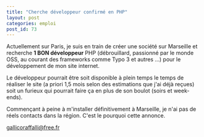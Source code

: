 ```yaml
---
title: "Cherche développeur confirmé en PHP"
layout: post
categories: emploi
post_id: 73
---
```

Actuellement sur Paris, je suis en train de créer une société sur Marseille et recherche **1 BON développeur** PHP (débrouillard, passionné par le monde OSS, au courant des frameworks comme Typo 3 et autres …) pour le développement de mon site internet.

Le développeur pourrait être soit disponible à plein temps le temps de réaliser le site (a priori 1,5 mois selon des estimations que j'ai déjà reçues) soit un furieux qui pourrait faire ça en plus de son boulot (soirs et week-ends).

Commençant à peine à m'installer définitivement à Marseille, je n'ai pas de réels contacts dans la région.
C'est le pourquoi cette annonce.

<gallicoraffalli@free.fr>